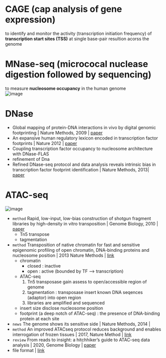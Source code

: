 # CAGE (cap analysis of gene expression)
to identify and monitor the activity (transcription initiation frequency) of **transcription start sites (TSS)** at single base-pair resultion acorss the genome

# MNase-seq (micrococal nuclease digestion followed by sequencing)
to measure **nucleosome occupancy** in the human genome  
![image](https://user-images.githubusercontent.com/48517782/133800009-dcabf1ed-e5e2-46b5-9891-c6f41f7bdae7.png)

# DNase
- Global mapping of protein-DNA interactions in vivo by digital genomic footprinting | Nature Methods, 2009 | [paper](https://www.nature.com/articles/nmeth.1313)
- An expansive human regulatory lexicon encoded in transcription factor footprints | Nature 2012 | [paper](https://www.nature.com/articles/nature11212) 
-  Coupling transcription factor occupancy to nucleosome architecture with DNase-FLAS
  - refinement of Dna
- Refined DNase-seq protocol and data analysis reveals intrinsic bias in transcription factor footprint identification | Nature Methods, 2013| [paper](https://www.nature.com/articles/nmeth.2762)

# ATAC-seq
![image](https://user-images.githubusercontent.com/48517782/133800455-17b98397-d92d-4f9e-9f7b-d890c6d23c59.png)  

- `method` Rapid, low-input, low-bias construction of shotgun fragment libraries by high-density in vitro transposition | Genome Biology, 2010 | [paper](https://genomebiology.biomedcentral.com/articles/10.1186/gb-2010-11-12-r119)
  - Tn5 transpose
  - tagmentation
- `method` Transposition of native chromatin for fast and sensitive epigenomic profiling of open chromatin, DNA-binding proteins and nucleosome position | 2013 Nature Methods | [link](https://www.nature.com/articles/nmeth.2688.pdf)
  - chromatin
    - closed : inactive
    - open : active (bounded by TF --> transcription)
  - ATAC-seq
    1. Tn5 transposase gain assess to open/accessible region of genome
    2. tagmentation : transposase insert known DNA seqences (adaptor) into open region
    3. libraries are amplified and sequenced
  - insert size disclose nucleosome position
  - footprint (a deep notch of ATAC-seq) : the presence of DNA-binding protein at each site
- `news` The genome shows its sensitive side | Nature Methods, 2014 | 
- `method` An improved ATACseq protocol reduces background and enables interrogation of frozen tissues | 2017, Nature Method | [link](https://www.nature.com/articles/nmeth.4396.pdf)
- `review` From reads to insight: a hitchhiker’s guide to ATAC-seq data analysis | 2020, Genome Biology | [paper](https://genomebiology.biomedcentral.com/articles/10.1186/s13059-020-1929-3)
- file format | [link](http://genome.ucsc.edu/FAQ/FAQformat.html#format1)
